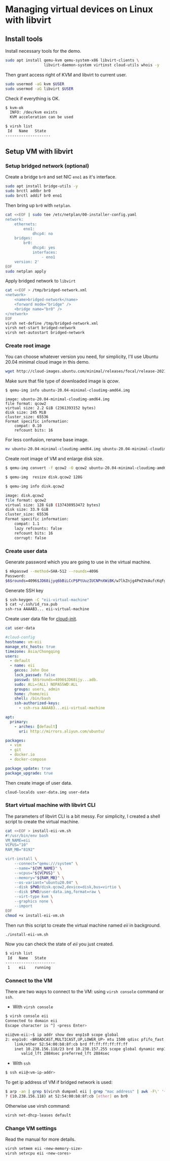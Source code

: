 # Managing virtual devices on Linux with libvirt

## Install tools

Install necessary tools for the demo.
```bash
sudo apt install qemu-kvm qemu-system-x86 libvirt-clients \
                 libvirt-daemon-system virtinst cloud-utils whois -y
```
Then grant access right of KVM and libvirt to current user.
```bash
sudo usermod -aG kvm $USER
sudo usermod -aG libvirt $USER
```

Check if everything is OK.
```bash
$ kvm-ok
  INFO: /dev/kvm exists
  KVM acceleration can be used

$ virsh list
 Id   Name   State
--------------------
```

## Setup VM with libvirt

### Setup bridged network (optional)

Create a bridge `br0` and set NIC `eno1` as it's interface.
```bash
sudo apt install bridge-utils -y
sudo brctl addbr br0
sudo brctl addif br0 eno1
```

Then bring up `br0` with `netplan`.
```bash
cat <<EOF | sudo tee /etc/netplan/00-installer-config.yaml
network:
    ethernets:
        eno1:
            dhcp4: no
    bridges:
        br0:
            dhcp4: yes
            interfaces:
                - eno1
    version: 2'
EOF
sudo netplan apply
```

Apply bridged network to `libvirt`
```bash
cat <<EOF > /tmp/bridged-network.xml
<network>
    <name>bridged-network</name>
    <forward mode="bridge" />
    <bridge name="br0" />
</network>
EOF
virsh net-define /tmp/bridged-network.xml
virsh net-start bridged-network
virsh net-autostart bridged-network
```

### Create root image

You can choose whatever version you need, for simplicity,
I'll use Ubuntu 20.04 minimal cloud image in this demo.
```bash
wget http://cloud-images.ubuntu.com/minimal/releases/focal/release-20211130/ubuntu-20.04-minimal-cloudimg-amd64.img
```

Make sure that file type of downloaded image is *qcow*.
```console
$ qemu-img info ubuntu-20.04-minimal-cloudimg-amd64.img

image: ubuntu-20.04-minimal-cloudimg-amd64.img
file format: qcow2
virtual size: 2.2 GiB (2361393152 bytes)
disk size: 245 MiB
cluster_size: 65536
Format specific information:
    compat: 0.10
    refcount bits: 16
```
For less confusion, rename base image.
```bash
mv ubuntu-20.04-minimal-cloudimg-amd64.img ubuntu-20.04-minimal-cloudimg-amd64.qcow
```

Create root image of VM and enlarge disk size.
```bash
$ qemu-img convert -f qcow2 -O qcow2 ubuntu-20.04-minimal-cloudimg-amd64.qcow2 disk.qcow2

$ qemu-img  resize disk.qcow2 128G

$ qemu-img info disk.qcow2

image: disk.qcow2
file format: qcow2
virtual size: 128 GiB (137438953472 bytes)
disk size: 33.9 GiB
cluster_size: 65536
Format specific information:
    compat: 1.1
    lazy refcounts: false
    refcount bits: 16
    corrupt: false
```

### Create user data

Generate password which you are going to use in the virtual machine.
```bash
$ mkpasswd --method=SHA-512 --rounds=4096
Password:
$6$rounds=4096$JD68ijyq6bBiLCcP$PtUuzIUCNPnXWiBK/w7lkZnjg4PmIVeAufcKqFgVwWpCjujybiubO/xkt12o8qHCgi7wx4.nCQPhAPMoc1adb.
```

Generate SSH key
```bash
$ ssh-keygen -C "eii-virtual-machine"
$ cat ~/.ssh/id_rsa.pub
ssh-rsa AAAAB3... eii-virtual-machine
```

Create user data file for [cloud-init](https://cloudinit.readthedocs.io/en/latest/).
```bash
cat user-data
```
```yaml
#cloud-config
hostname: vm-eii
manage_etc_hosts: true
timezone: Asia/Chongqing
users:
  - default
  - name: eii
    gecos: John Doe
    lock_passwd: false
    passwd: $6$rounds=4096$JD68ijy...adb.
    sudo: ALL=(ALL) NOPASSWD:ALL
    groups: users, admin
    home: /home/eii
    shell: /bin/bash
    ssh-authorized-keys:
      - ssh-rsa AAAAB3...eii-virtual-machine

apt:
  primary:
    - arches: [default]
      uri: http://mirrors.aliyun.com/ubuntu/

packages:
  - vim
  - git
  - docker.io
  - docker-compose

package_update: true
package_upgrade: true
```

Then create image of user data.
```bash
cloud-localds user-data.img user-data
```

### Start virtual machine with libvirt CLI

The parameters of libvirt CLI is a bit messy. For simplicity, I created a shell script to create the virtual machine.

```bash
cat <<EOF > install-eii-vm.sh
#!/usr/bin/env bash
VM_NAME=eii
VCPUS="10"
RAM_MB="8192"

virt-install \
    --connect="qemu:///system" \
    --name="${VM_NAME}" \
    --vcpus="${VCPUS}" \
    --memory="${RAM_MB}" \
    --os-variant="ubuntu20.04" \
    --disk $PWD/disk.qcow2,device=disk,bus=virtio \
    --disk $PWD/user-data.img,format=raw \
    --virt-type kvm \
    --graphics none \
    --import
EOF
chmod +x install-eii-vm.sh
```
Then run this script to create the virtual machine named *eii* in background.
```bash
./install-eii-vm.sh
```

Now you can check the state of *eii* you just created.
```bash
$ virsh list
 Id   Name   State
----------------------
 1    eii    running
```

### Connect to the VM

There are two ways to connect to the VM: using `virsh console` command or `ssh`.

- With `virsh console`
```bash
$ virsh console eii
Connected to domain eii
Escape character is ^] <press Enter>

eii@vm-eii:~$ ip addr show dev enp1s0 scope global
2: enp1s0: <BROADCAST,MULTICAST,UP,LOWER_UP> mtu 1500 qdisc pfifo_fast state UP group default qlen 1000
    link/ether 52:54:00:b8:8f:cb brd ff:ff:ff:ff:ff:ff
    inet 10.238.156.118/23 brd 10.238.157.255 scope global dynamic enp1s0
       valid_lft 2884sec preferred_lft 2884sec
```

- With `ssh`

```bash
$ ssh eii@<vm-ip-addr>
```

To get ip address of VM if bridged network is used:
```bash
$ arp -an | grep $(virsh dumpxml eii | grep "mac address" | awk -F\' '{ print $2}')
? (10.238.156.118) at 52:54:00:b8:8f:cb [ether] on br0
```
Otherwise use virsh command:
```bash
virsh net-dhcp-leases default
```

### Change VM settings

Read the manual for more details.
```bash
virsh setmem eii <new-memory-size>
virsh setvcpu eii <new-cores>
```
